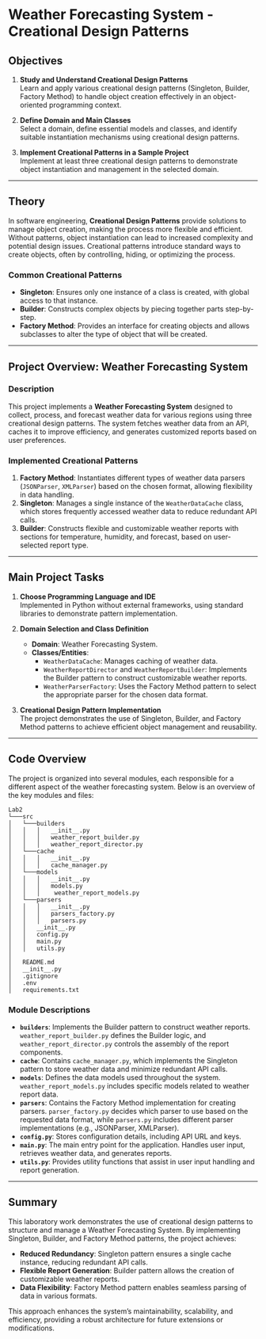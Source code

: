 # Weather Forecasting System - Creational Design Patterns

## Objectives

1. **Study and Understand Creational Design Patterns**  
   Learn and apply various creational design patterns (Singleton, Builder, Factory Method) to handle object creation effectively in an object-oriented programming context.

2. **Define Domain and Main Classes**  
   Select a domain, define essential models and classes, and identify suitable instantiation mechanisms using creational design patterns.

3. **Implement Creational Patterns in a Sample Project**  
   Implement at least three creational design patterns to demonstrate object instantiation and management in the selected domain.

---

## Theory

In software engineering, **Creational Design Patterns** provide solutions to manage object creation, making the process more flexible and efficient. Without patterns, object instantiation can lead to increased complexity and potential design issues. Creational patterns introduce standard ways to create objects, often by controlling, hiding, or optimizing the process.

### Common Creational Patterns
- **Singleton**: Ensures only one instance of a class is created, with global access to that instance.
- **Builder**: Constructs complex objects by piecing together parts step-by-step.
- **Factory Method**: Provides an interface for creating objects and allows subclasses to alter the type of object that will be created.

---

## Project Overview: Weather Forecasting System

### Description

This project implements a **Weather Forecasting System** designed to collect, process, and forecast weather data for various regions using three creational design patterns. The system fetches weather data from an API, caches it to improve efficiency, and generates customized reports based on user preferences.

### Implemented Creational Patterns

1. **Factory Method**: Instantiates different types of weather data parsers (`JSONParser`, `XMLParser`) based on the chosen format, allowing flexibility in data handling.
2. **Singleton**: Manages a single instance of the `WeatherDataCache` class, which stores frequently accessed weather data to reduce redundant API calls.
3. **Builder**: Constructs flexible and customizable weather reports with sections for temperature, humidity, and forecast, based on user-selected report type.

---

## Main Project Tasks

1. **Choose Programming Language and IDE**  
   Implemented in Python without external frameworks, using standard libraries to demonstrate pattern implementation.

2. **Domain Selection and Class Definition**  
   - **Domain**: Weather Forecasting System.
   - **Classes/Entities**:
     - `WeatherDataCache`: Manages caching of weather data.
     - `WeatherReportDirector` and `WeatherReportBuilder`: Implements the Builder pattern to construct customizable weather reports.
     - `WeatherParserFactory`: Uses the Factory Method pattern to select the appropriate parser for the chosen data format.

3. **Creational Design Pattern Implementation**  
   The project demonstrates the use of Singleton, Builder, and Factory Method patterns to achieve efficient object management and reusability.

---

## Code Overview
The project is organized into several modules, each responsible for a different aspect of the weather forecasting system. Below is an overview of the key modules and files:

```
Lab2
└───src
│   └───builders
│   │   │   __init__.py
│   │   │   weather_report_builder.py
│   │   │   weather_report_director.py
│   └───cache
│   │   │   __init__.py
│   │   │   cache_manager.py
│   └───models
│   │   │   __init__.py
│   │   │   models.py
│   │   │    weather_report_models.py
│   └───parsers
│   │   │   __init__.py
│   │   │   parsers_factory.py
│   │   │   parsers.py
│   │   __init__.py
│   │   config.py
│   │   main.py
│   │   utils.py
│ 
│   README.md
│   __init__.py    
│   .gitignore
│   .env
│   requirements.txt        
```


### Module Descriptions

- **`builders`**: Implements the Builder pattern to construct weather reports. `weather_report_builder.py` defines the Builder logic, and `weather_report_director.py` controls the assembly of the report components.
- **`cache`**: Contains `cache_manager.py`, which implements the Singleton pattern to store weather data and minimize redundant API calls.
- **`models`**: Defines the data models used throughout the system. `weather_report_models.py` includes specific models related to weather report data.
- **`parsers`**: Contains the Factory Method implementation for creating parsers. `parser_factory.py` decides which parser to use based on the requested data format, while `parsers.py` includes different parser implementations (e.g., JSONParser, XMLParser).
- **`config.py`**: Stores configuration details, including API URL and keys.
- **`main.py`**: The main entry point for the application. Handles user input, retrieves weather data, and generates reports.
- **`utils.py`**: Provides utility functions that assist in user input handling and report generation.

---

## Summary

This laboratory work demonstrates the use of creational design patterns to structure and manage a Weather Forecasting System. By implementing Singleton, Builder, and Factory Method patterns, the project achieves:

- **Reduced Redundancy**: Singleton pattern ensures a single cache instance, reducing redundant API calls.
- **Flexible Report Generation**: Builder pattern allows the creation of customizable weather reports.
- **Data Flexibility**: Factory Method pattern enables seamless parsing of data in various formats.

This approach enhances the system’s maintainability, scalability, and efficiency, providing a robust architecture for future extensions or modifications.
